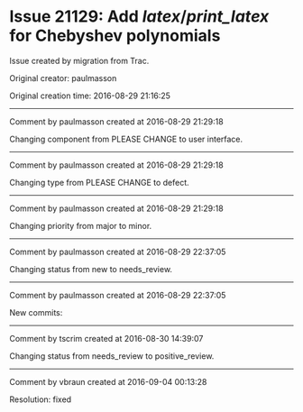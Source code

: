 # Issue 21129: Add _latex_/_print_latex_ for Chebyshev polynomials

Issue created by migration from Trac.

Original creator: paulmasson

Original creation time: 2016-08-29 21:16:25




---

Comment by paulmasson created at 2016-08-29 21:29:18

Changing component from PLEASE CHANGE to user interface.


---

Comment by paulmasson created at 2016-08-29 21:29:18

Changing type from PLEASE CHANGE to defect.


---

Comment by paulmasson created at 2016-08-29 21:29:18

Changing priority from major to minor.


---

Comment by paulmasson created at 2016-08-29 22:37:05

Changing status from new to needs_review.


---

Comment by paulmasson created at 2016-08-29 22:37:05

New commits:


---

Comment by tscrim created at 2016-08-30 14:39:07

Changing status from needs_review to positive_review.


---

Comment by vbraun created at 2016-09-04 00:13:28

Resolution: fixed
